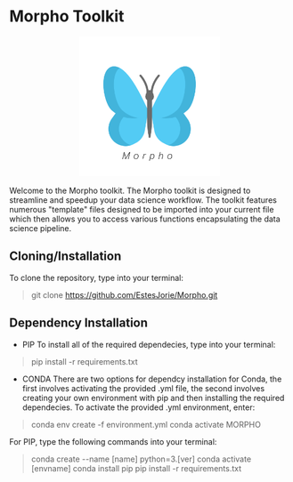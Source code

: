 # Morpho Toolkit

<p align="center">
    <picture>
      <source srcset="images/MORPHO_dev_header.png" media="(prefers-color-scheme: light)">
      <source srcset="images/MORPHO_dev_light_header.png" media="(prefers-color-scheme: dark)">
      <img src="images/morpho_logo_one.png" alt="Morpho Logo" width="50%">
    </picture>
</p>

 Welcome to the Morpho toolkit. The Morpho toolkit is designed to streamline and
 speedup your data science workflow. The toolkit features numerous "template" files
 designed to be imported into your current file which then allows you to access
 various functions encapsulating the data science pipeline.
 
 ## Cloning/Installation 
 
 To clone the repository, type into your terminal:
 
 > git clone https://github.com/EstesJorie/Morpho.git

## Dependency Installation

- PIP
To install all of the required dependecies, type into your terminal:

> pip install -r requirements.txt

- CONDA
There are two options for dependcy installation for Conda, the first involves activating the provided .yml file, the second involves creating your own environment with pip and then installing the required dependecies. To activate the provided .yml environment, enter:

> conda env create -f environment.yml
> conda activate MORPHO

For PIP, type the following commands into your terminal:

> conda create --name [name] python=3.[ver]
> conda activate [envname]
> conda install pip
> pip install -r requirements.txt
